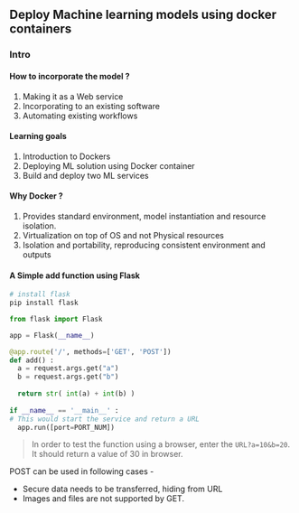 ## Deploy Machine learning models using docker containers

###  Intro

#### How to incorporate the model ?
  1. Making it as a Web service
  2. Incorporating to an existing software
  3. Automating existing workflows
  
#### Learning goals
  1. Introduction to Dockers
  2. Deploying ML solution using Docker container
  3. Build and deploy two ML services
  
#### Why Docker ?
  1. Provides standard environment, model instantiation and resource isolation.
  2. Virtualization on top of OS and not Physical resources
  3. Isolation and portability, reproducing consistent environment and outputs
  
#### A Simple add function using Flask

  ```python
  # install flask 
  pip install flask
  
  from flask import Flask
  
  app = Flask(__name__)
  
  @app.route('/', methods=['GET', 'POST'])
  def add() :
    a = request.args.get("a")    
    b = request.args.get("b")
    
    return str( int(a) + int(b) )
    
  if __name__ == '__main__' :
  # This would start the service and return a URL
    app.run([port=PORT_NUM])
  ```
  
  > In order to test the function using a browser, enter the `URL?a=10&b=20`. It should return a value of 30 in browser.
  
  POST can be used in following cases - 
  * Secure data needs to be transferred, hiding from URL
  * Images and files are not supported by GET.
